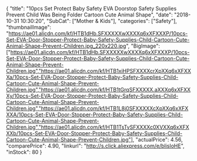 {
	"title": "10pcs   Set Protect Baby Safety EVA Doorstop Safety Supplies Prevent Child Was Being Folder Cartoon Cute Animal Shape",
	"date": "2018-10-31 10:30:20",
	"SubCat": ["Mother & Kids"],
	"categories": ["Safety"],
	"thumbnailImage": "https://ae01.alicdn.com/kf/HTB1dHb.SFXXXXXwXXXXq6xXFXXXP/10pcs-Set-EVA-Door-Stopper-Protect-Baby-Safety-Supplies-Child-Cartoon-Cute-Animal-Shape-Prevent-Children.jpg_220x220.jpg",
	"BigImage": ["https://ae01.alicdn.com/kf/HTB1dHb.SFXXXXXwXXXXq6xXFXXXP/10pcs-Set-EVA-Door-Stopper-Protect-Baby-Safety-Supplies-Child-Cartoon-Cute-Animal-Shape-Prevent-Children.jpg","https://ae01.alicdn.com/kf/HTB1xiHPSFXXXXcrXpXXq6xXFXXXa/10pcs-Set-EVA-Door-Stopper-Protect-Baby-Safety-Supplies-Child-Cartoon-Cute-Animal-Shape-Prevent-Children.jpg","https://ae01.alicdn.com/kf/HTB1tGrqSFXXXXX.aXXXq6xXFXXXy/10pcs-Set-EVA-Door-Stopper-Protect-Baby-Safety-Supplies-Child-Cartoon-Cute-Animal-Shape-Prevent-Children.jpg","https://ae01.alicdn.com/kf/HTB1L8j0SFXXXXXcXpXXq6xXFXXXA/10pcs-Set-EVA-Door-Stopper-Protect-Baby-Safety-Supplies-Child-Cartoon-Cute-Animal-Shape-Prevent-Children.jpg","https://ae01.alicdn.com/kf/HTB1TsTvSFXXXXc0XVXXq6xXFXXXb/10pcs-Set-EVA-Door-Stopper-Protect-Baby-Safety-Supplies-Child-Cartoon-Cute-Animal-Shape-Prevent-Children.jpg"],
	"actualPrice": 4.56,
	"comparePrice": 4.90,
	"linkurl": "http://s.click.aliexpress.com/e/blisIoHE",
	"inStock": 80
}
